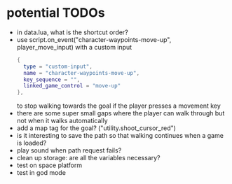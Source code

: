 # potential TODOs

* in data.lua, what is the shortcut order?
* use script.on_event("character-waypoints-move-up", player_move_input) with a custom input
  ```lua
  {
    type = "custom-input",
    name = "character-waypoints-move-up",
  	key_sequence = "",
  	linked_game_control = "move-up"
  },
  ```
  to stop walking towards the goal if the player presses a movement key
* there are some super small gaps where the player can walk through but not when it walks automatically
* add a map tag for the goal? ("utility.shoot_cursor_red")
* is it interesting to save the path so that walking continues when a game is loaded?
* play sound when path request fails?
* clean up storage: are all the variables necessary?
* test on space platform
* test in god mode